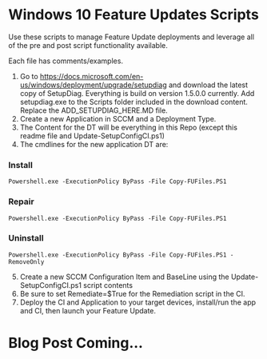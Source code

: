 
# Windows 10 Feature Updates Scripts

Use these scripts to manage Feature Update deployments and leverage all of the pre and post script functionality available.

Each file has comments/examples.

1. Go to https://docs.microsoft.com/en-us/windows/deployment/upgrade/setupdiag and download the latest copy of SetupDiag. Everything is build on version 1.5.0.0 currently. Add setupdiag.exe to the Scripts folder included in the download content. Replace the ADD_SETUPDIAG_HERE.MD file.
2. Create a new Application in SCCM and a Deployment Type.
3. The Content for the DT will be everything in this Repo (except this readme file and Update-SetupConfigCI.ps1)
4. The cmdlines for the new application DT are:

### Install
```
Powershell.exe -ExecutionPolicy ByPass -File Copy-FUFiles.PS1
````
### Repair
```
Powershell.exe -ExecutionPolicy ByPass -File Copy-FUFiles.PS1
```
### Uninstall
```
Powershell.exe -ExecutionPolicy ByPass -File Copy-FUFiles.PS1 -RemoveOnly
```

5. Create a new SCCM Configuration Item and BaseLine using the Update-SetupConfigCI.ps1 script contents
6. Be sure to set Remediate=$True for the Remediation script in the CI.
7. Deploy the CI and Application to your target devices, install/run the app and CI, then launch your Feature Update.

# Blog Post Coming...
